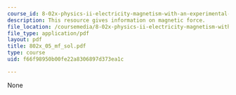 ```yaml
---
course_id: 8-02x-physics-ii-electricity-magnetism-with-an-experimental-focus-spring-2005
description: This resource gives information on magnetic force.
file_location: /coursemedia/8-02x-physics-ii-electricity-magnetism-with-an-experimental-focus-spring-2005/f66f98950b00fe22a8306897d373ea1c_802x_05_mf_sol.pdf
file_type: application/pdf
layout: pdf
title: 802x_05_mf_sol.pdf
type: course
uid: f66f98950b00fe22a8306897d373ea1c

---
```

None
